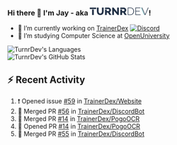 ### Hi there 👋 I'm Jay - aka <img src="https://raw.githubusercontent.com/TurnrDev/TurnrDev/master/Logo/SVG/TurnrDev_Logo_Dark%20Blue%20%26%20Teal.svg" alt="TurnrDev" height="17.5px">!

- 🔭 I’m currently working on [TrainerDex](https://www.github.com/TrainerDex) [![Discord](https://discordapp.com/api/v6/guilds/364313717720219651/widget.png?style=shield)](http://discord.trainerdex.co.uk/)
- 🤔 I’m studying Computer Science at [OpenUniversity](http://www.open.ac.uk/courses/computing-it/degrees/bsc-computing-it-software-q62-soft)

![TurnrDev's Languages](https://github-readme-stats.vercel.app/api/top-langs/?username=TurnrDev&layout=compact&hide_border=true&title_color=1fa6aa&text_color=233247)
<br>
![TurnrDev's GitHub Stats](https://github-readme-stats.vercel.app/api?username=TurnrDev&show_icons=true&hide_border=true&count_private=true&include_all_commits=true&icon_color=1fa6aa&title_color=1fa6aa&text_color=233247)
<br>

## :zap: Recent Activity

<!--START_SECTION:activity-->
1. ❗️ Opened issue [#59](https://github.com/TrainerDex/Website/issues/59) in [TrainerDex/Website](https://github.com/TrainerDex/Website)
2. 🎉 Merged PR [#56](https://github.com/TrainerDex/DiscordBot/pull/56) in [TrainerDex/DiscordBot](https://github.com/TrainerDex/DiscordBot)
3. 🎉 Merged PR [#14](https://github.com/TrainerDex/PogoOCR/pull/14) in [TrainerDex/PogoOCR](https://github.com/TrainerDex/PogoOCR)
4. 💪 Opened PR [#14](https://github.com/TrainerDex/PogoOCR/pull/14) in [TrainerDex/PogoOCR](https://github.com/TrainerDex/PogoOCR)
5. 🎉 Merged PR [#55](https://github.com/TrainerDex/DiscordBot/pull/55) in [TrainerDex/DiscordBot](https://github.com/TrainerDex/DiscordBot)
<!--END_SECTION:activity-->
